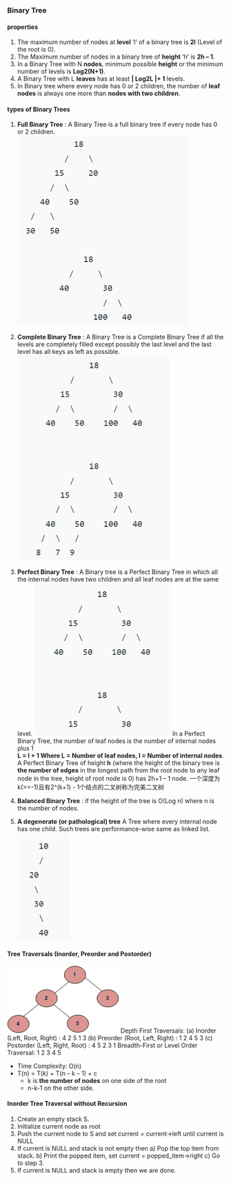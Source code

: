 ### Binary Tree
#### properties
1. The maximum number of nodes at **level** ‘l’ of a binary tree is **2l** (Level of the root is 0). 
2. The Maximum number of nodes in a binary tree of **height** ‘h’ is **2h – 1**. 
3. In a Binary Tree with N **nodes**, minimum possible **height** or the minimum number of levels is **Log2(N+1)**.
4. A Binary Tree with L **leaves** has at least **| Log2L |+ 1**   levels. 
5. In Binary tree where every node has 0 or 2 children, the number of **leaf nodes** is always one more than **nodes with two children**.

####  types of Binary Trees
1. **Full Binary Tree** : A Binary Tree is a full binary tree if every node has 0 or 2 children.
![full-tree](full.png)

2. **Complete Binary Tree** : A Binary Tree is a Complete Binary Tree if all the levels are completely filled except possibly the last level and the last level has all keys as left as possible.
![complite-tree](complate-tree.png)

3. **Perfect Binary Tree** : A Binary tree is a Perfect Binary Tree in which all the internal nodes have two children and all leaf nodes are at the same level. 
![perfect-tree](perfect-tree.png)
    In a Perfect Binary Tree, the number of leaf nodes is the number of internal nodes plus 1   
    **L = I + 1 Where L = Number of leaf nodes, I = Number of internal nodes**.
    A Perfect Binary Tree of height **h** (where the height of the binary tree is **the number of edges** in the longest path from the root node to any leaf node in the tree, height of root node is 0) has 2h+1 – 1 node.
    一个深度为k(>=-1)且有2^(k+1) - 1个结点的二叉树称为完美二叉树

4. **Balanced Binary Tree** :  if the height of the tree is O(Log n) where n is the number of nodes.
5. **A degenerate (or pathological) tree** A Tree where every internal node has one child. Such trees are performance-wise same as linked list. 
   ![pathological](pathological.png)

#### Tree Traversals (Inorder, Preorder and Postorder)
![treeTraversal](treeTraversal.gif)
Depth First Traversals: 
(a) Inorder (Left, Root, Right) : 4 2 5 1 3 
(b) Preorder (Root, Left, Right) : 1 2 4 5 3 
(c) Postorder (Left, Right, Root) : 4 5 2 3 1
Breadth-First or Level Order Traversal: 1 2 3 4 5 
- Time Complexity: O(n) 
- T(n) = T(k) + T(n – k – 1) + c
    - k is **the number of nodes** on one side of the root
    - n-k-1 on the other side.
#### Inorder Tree Traversal without Recursion
1) Create an empty stack S.
2) Initialize current node as root
3) Push the current node to S and set current = current->left until current is NULL
4) If current is NULL and stack is not empty then 
     a) Pop the top item from stack.
     b) Print the popped item, set current = popped_item->right 
     c) Go to step 3.
5) If current is NULL and stack is empty then we are done.

